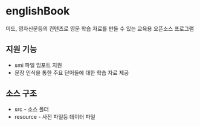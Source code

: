 # englishBook
미드, 영자신문등의 컨텐츠로 영문 학습 자료를 만들 수 있는 교육용 오픈소스 프로그램

## 지원 기능
* smi 파일 임포트 지원
* 문장 인식을 통한 주요 단어들에 대한 학습 자료 제공

## 소스 구조
* src - 소스 폴더
* resource - 사전 파일등 데이터 파일
